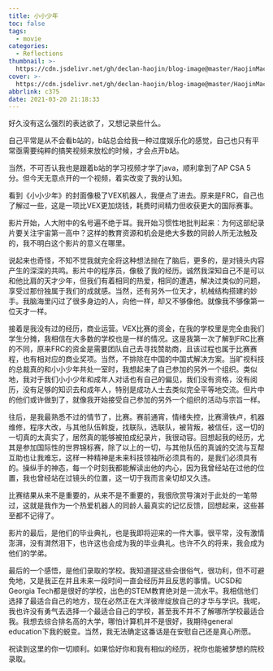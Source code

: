 ```yaml
---
title: 小小少年
toc: false
tags:
  - movie
categories:
  - Reflections
thumbnail: >-
  https://cdn.jsdelivr.net/gh/declan-haojin/blog-image@master/HaojinMacBookPro/20210320220940.png
cover: >-
  https://cdn.jsdelivr.net/gh/declan-haojin/blog-image@master/HaojinMacBookPro/20210320212128.png
abbrlink: c375
date: 2021-03-20 21:18:33
---
```


好久没有这么强烈的表达欲了，又想记录些什么。

自己平常是从不会看b站的，b站总会给我一种过度娱乐化的感觉，自己也只有平常亟需要纯粹的搞笑视频来放松的时候，才会点开b站。

当然，不可否认我也是跟着b站的学习视频才学了java，顺利拿到了AP CSA 5分。但今天无意点开的一个视频，着实改变了我的认知。

看到《小小少年》的封面像极了VEX机器人，我便点了进去。原来是FRC，自己也了解过一些，这是一项比VEX更加烧钱，耗费时间精力但收获更大的国际赛事。

影片开始，人大附中的名号遍不绝于耳。我开始习惯性地批判起来：为何这部纪录片要关注宇宙第一高中？这样的教育资源和机会是绝大多数的同龄人所无法触及的，我不明白这个影片的意义在哪里。

说起来也奇怪，不知不觉我就完全将这种想法抛在了脑后，更多的，是对镜头内容产生的深深的共鸣。影片中的程序员，像极了我的经历。诚然我深知自己不是可以和他比肩的天才少年，但我们有着相同的热爱，相同的遭遇，解决过类似的问题，享受过那份独属于我们的成就感。当然，还有另外一位天才，机械结构搭建的妙手。我脑海里闪过了很多身边的人，向他一样，却又不够像他。就像我不够像第一位天才一样。

<!--more-->

接着是我没有过的经历，商业运营。VEX比赛的资金，在我的学校里是完全由我们学生分摊，我相信在大多数的学校也是一样的情况。这是我第一次了解到FRC比赛的不同，原来FRC的资金是需要团队自己去寻找赞助商，且该过程也属于比赛赛程，也有相对应的商业奖项。当然，不排除在中国的中国式解决方案。当旷视科技的总裁真的和小小少年共处一室时，我想起来了自己参加的另外一个组织。类似地，我对于我们小小少年和成年人对话也有自己的偏见，我们没有资格，没有阅历，没有足够的知识去和成年人，特别是成功人士去类似完全平等地交流。但片中的他们或许做到了，就像我开始接受自己参加的另外一个组织的活动与宗旨一样。

往后，是我最熟悉不过的情节了，比赛。赛前通宵，情绪失控，比赛滑铁卢，机器维修，程序大改，与其他队伍斡旋，找联队，选联队，被背叛，被信任，这一切的一切真的太真实了，居然真的能够被拍成纪录片，我很动容。回想起我的经历，尤其是参加国际性的世界锦标赛，除了以上的一切，与其他队伍的真诚的交流与互帮互助也让我难忘，这样一种精神是未来科技领袖所必须具有的，是我们必须具有的。操纵手的神态，每一个时刻我都能解读出他的内心，因为我曾经站在过他的位置，我也曾经站在过镜头的位置，这一切于我而言亲切却又久违。

比赛结果从来不是重要的，从来不是不重要的，我很欣赏导演对于此处的一笔带过，这就是我作为一个热爱机器人的同龄人最真实的记忆反馈，回想起来，这些甚至都不记得了。

影片的最后，是他们的毕业典礼，也是我即将迎来的一件大事。很平常，没有激情澎湃，没有潸然泪下，也许这也会成为我的毕业典礼。也许不久的将来，我会成为他们的学弟。

最后的一个感悟，是他们录取的学校。我知道提这些会很俗气，很功利，但不可避免地，又是我正在并且未来一段时间一直会经历并且反思的事情。UCSD和Georgia Tech都是很好的学校，出色的STEM教育绝对是一流水平。我相信他们选择了最适合自己的地方，现在必然正在大洋彼岸绽放自己的才华与学识。我呢，我也许没有勇气去选择一个最适合自己的学校，甚至我不并不了解哪所学校最适合我。我想去综合排名高的大学，哪怕计算机并不是很好，我期待general education下我的蜕变。当然，我无法确定这番话是在安慰自己还是真心所愿。

祝读到这里的你一切顺利。如果恰好你和我有相似的经历，祝你也能被梦想的院校录取。

